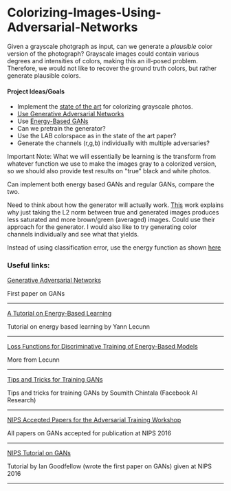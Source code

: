 # Colorizing-Images-Using-Adversarial-Networks
Given a grayscale photgraph as input, can we generate a *plausible* color version of the photograph?
Grayscale images could contain various degrees and intensities of colors, making this an ill-posed
problem. Therefore, we would not like to recover the ground truth colors, but rather generate plausible
colors.

#### Project Ideas/Goals
* Implement the [state of the art](http://richzhang.github.io/colorization/) for colorizing grayscale photos.
* [Use Generative Adversarial Networks](https://arxiv.org/pdf/1406.2661v1.pdf)
* Use [Energy-Based GANs](https://arxiv.org/pdf/1609.03126v3.pdf)
* Can we pretrain the generator?
* Use the LAB colorspace as in the state of the art paper?
* Generate the channels (r,g,b) individually with multiple adversaries?


Important Note: What we will essentially be learning is the transform from whatever function we use to make
the images gray to a colorized version, so we should also provide test results on "true" black and white
photos.

Can implement both energy based GANs and regular GANs, compare the two.

Need to think about how the generator will actually work. [This](http://richzhang.github.io/colorization/)
work explains why just taking the L2 norm between true and generated images produces
less saturated and more brown/green (averaged) images. Could use their approach for
the generator. I would also like to try generating color channels individually
and see what that yields.

Instead of using classification error, use the energy function as shown
[here](https://openreview.net/pdf?id=ryh9pmcee)


### Useful links:

[Generative Adversarial Networks](https://arxiv.org/pdf/1406.2661v1.pdf)

First paper on GANs
___

[A Tutorial on Energy-Based Learning](http://yann.lecun.com/exdb/publis/pdf/lecun-06.pdf)

Tutorial on energy based learning by Yann Lecunn
___

[Loss Functions for Discriminative Training of Energy-Based Models](http://yann.lecun.com/exdb/publis/pdf/lecun-huang-05.pdf)

More from Lecunn
___

[Tips and Tricks for Training GANs](https://github.com/soumith/ganhacks)

Tips and tricks for training GANs by Soumith Chintala (Facebook AI Research)
___

[NIPS Accepted Papers for the Adversarial Training Workshop](https://sites.google.com/site/nips2016adversarial/home/accepted-papers)

All papers on GANs accepted for publication at NIPS 2016
___

[NIPS Tutorial on GANs](https://arxiv.org/pdf/1701.00160v3.pdf)

Tutorial by Ian Goodfellow (wrote the first paper on GANs) given at NIPS 2016
___

